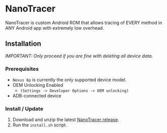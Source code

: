 # NanoTracer
NanoTracer is custom Android ROM that allows tracing of EVERY method in ANY Android app with extremely low overhead.

## Installation
*IMPORTANT: Only proceed if you are fine with deleting all device data.*

### Prerequisites
* `Nexus 6p` is currently the only supported device model.
* OEM Unlocking Enabled
	* `(Settings -> Developer Options -> OEM unlocking)`
* ADB-connected device

### Install / Update
1. Download and unzip the latest [NanoTracer release](https://github.com/uber/nanotracer-art/releases/).
2. Run the `install.sh` script.
